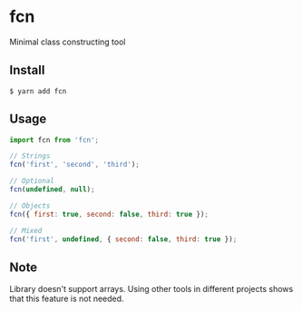 # fcn

Minimal class constructing tool

## Install

```
$ yarn add fcn
```

## Usage

```js
import fcn from 'fcn';

// Strings
fcn('first', 'second', 'third');

// Optional
fcn(undefined, null);

// Objects
fcn({ first: true, second: false, third: true });

// Mixed
fcn('first', undefined, { second: false, third: true });
```

## Note
Library doesn't support arrays. Using other tools in different projects shows that this feature is not needed.  

